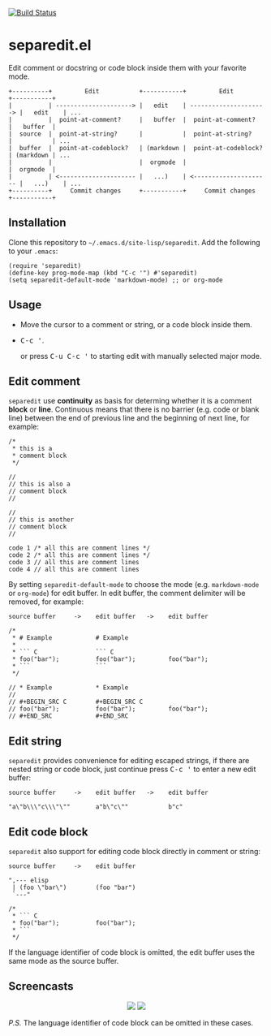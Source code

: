 <!-- This file was generated from elisp commentary section by tool, DO NOT EDIT -->

[![Build Status](https://travis-ci.com/twlz0ne/separedit.el.svg?branch=master)](https://travis-ci.com/twlz0ne/separedit.el)

# separedit.el

Edit comment or docstring or code block inside them with your favorite mode.

    +----------+         Edit           +-----------+         Edit           +-----------+
    |          | ---------------------> |   edit    | ---------------------> |   edit    | ...
    |          |  point-at-comment?     |   buffer  |  point-at-comment?     |   buffer  |
    |  source  |  point-at-string?      |           |  point-at-string?      |           | ...
    |  buffer  |  point-at-codeblock?   | (markdown |  point-at-codeblock?   | (markdown | ...
    |          |                        |  orgmode  |                        |  orgmode  |
    |          | <--------------------- |   ...)    | <--------------------- |   ...)    | ...
    +----------+     Commit changes     +-----------+     Commit changes     +-----------+

## Installation

Clone this repository to `~/.emacs.d/site-lisp/separedit`.  Add the following to your `.emacs`:

```elisp
(require 'separedit)
(define-key prog-mode-map (kbd "C-c '") #'separedit)
(setq separedit-default-mode 'markdown-mode) ;; or org-mode
```

## Usage

- Move the cursor to a comment or string, or a code block inside them.
- <kbd>C-c '</kbd>.

    or press <kbd>C-u C-c '</kbd> to starting edit with manually selected major mode.

## Edit comment

`separedit` use **continuity** as basis for determing whether it is a comment **block** or **line**.
Continuous means that there is no barrier (e.g. code or blank line) between the end of previous line and the beginning of next line, for example:

    /*
     * this is a
     * comment block
     */

    //
    // this is also a
    // comment block
    //

    //
    // this is another
    // comment block
    //

    code 1 /* all this are comment lines */
    code 2 /* all this are comment lines */
    code 3 // all this are comment lines
    code 4 // all this are comment lines

By setting `separedit-default-mode` to choose the mode (e.g. `markdown-mode` or `org-mode`) for edit buffer.
In edit buffer, the comment delimiter will be removed, for example:

    source buffer     ->    edit buffer   ->    edit buffer

    /*
     * # Example            # Example
     *
     * ``` C                ``` C
     * foo("bar");          foo("bar");         foo("bar");
     * ```                  ```
     */

    // * Example            * Example
    //
    // #+BEGIN_SRC C        #+BEGIN_SRC C
    // foo("bar");          foo("bar");         foo("bar");
    // #+END_SRC            #+END_SRC

## Edit string

`separedit` provides convenience for editing escaped strings, if there are nested string or code block, just continue press <kbd>C-c '</kbd> to enter a new edit buffer:

    source buffer     ->    edit buffer   ->    edit buffer

    "a\"b\\\"c\\\"\""       a"b\"c\""           b"c"

## Edit code block

`separedit` also support for editing code block directly in comment or string:

    source buffer     ->    edit buffer

    ",--- elisp
     | (foo \"bar\")        (foo "bar")
     `---"

    /*
     * ``` C
     * foo("bar");          foo("bar");
     * ```
     */

If the language identifier of code block is omitted, the edit buffer uses the same mode as the source buffer.

## Screencasts

<p float="left" align="center">
  <img src="images/separedit1.gif" />
  <img src="images/separedit2.gif" />
</p>

<i>P.S.</i> The language identifier of code block can be omitted in these cases.
